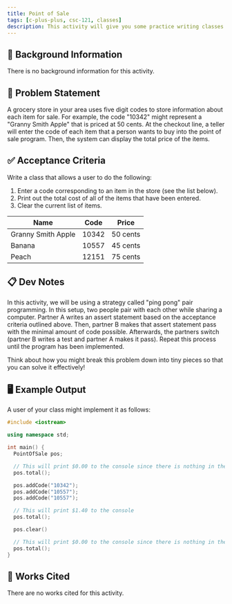 ```yaml
---
title: Point of Sale
tags: [c-plus-plus, csc-121, classes]
description: This activity will give you some practice writing classes.
---
```


## 🔖 Background Information

There is no background information for this activity.

## 🎯 Problem Statement

A grocery store in your area uses five digit codes to store information about each item for sale. For example, the code "10342" might represent a "Granny Smith Apple" that is priced at 50 cents. At the checkout line, a teller will enter the code of each item that a person wants to buy into the point of sale program. Then, the system can display the total price of the items.

## ✅ Acceptance Criteria

Write a class that allows a user to do the following:

1. Enter a code corresponding to an item in the store (see the list below).
2. Print out the total cost of all of the items that have been entered.
3. Clear the current list of items.

| Name               | Code  | Price    |
| ------------------ | ----- | -------- |
| Granny Smith Apple | 10342 | 50 cents |
| Banana             | 10557 | 45 cents |
| Peach              | 12151 | 75 cents |

## 📋 Dev Notes

In this activity, we will be using a strategy called "ping pong" pair programming. In this setup, two people pair with each other while sharing a computer. Partner A writes an assert statement based on the acceptance criteria outlined above. Then, partner B makes that assert statement pass with the minimal amount of code possible. Afterwards, the partners switch (partner B writes a test and partner A makes it pass). Repeat this process until the program has been implemented.

Think about how you might break this problem down into tiny pieces so that you can solve it effectively!

## 🖥️ Example Output

A user of your class might implement it as follows:

```cpp
#include <iostream>

using namespace std;

int main() {
  PointOfSale pos;

  // This will print $0.00 to the console since there is nothing in the list
  pos.total();

  pos.addCode("10342");
  pos.addCode("10557");
  pos.addCode("10557");

  // This will print $1.40 to the console
  pos.total();

  pos.clear()

  // This will print $0.00 to the console since there is nothing in the list
  pos.total();
}
```

## 📘 Works Cited

There are no works cited for this activity.
